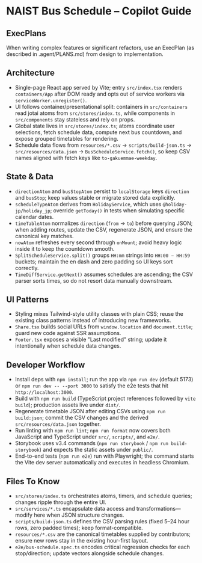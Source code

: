 # NAIST Bus Schedule – Copilot Guide
## ExecPlans
When writing complex features or significant refactors, use an ExecPlan (as described in .agent/PLANS.md) from design to implementation.
## Architecture
- Single-page React app served by Vite; entry `src/index.tsx` renders `containers/App` after DOM ready and opts out of service workers via `serviceWorker.unregister()`.
- UI follows container/presentational split: containers in `src/containers` read jotai atoms from `src/stores/index.ts`, while components in `src/components` stay stateless and rely on props.
- Global state lives in `src/stores/index.ts`; atoms coordinate user selections, fetch schedule data, compute next bus countdown, and expose grouped timetables for rendering.
- Schedule data flows from `resources/*.csv` → `scripts/build-json.ts` → `src/resources/data.json` → `BusScheduleService.fetch()`, so keep CSV names aligned with fetch keys like `to-gakuemmae-weekday`.
## State & Data
- `directionAtom` and `busStopAtom` persist to `localStorage` keys `direction` and `busStop`; keep values stable or migrate stored data explicitly.
- `scheduleTypeAtom` derives from `HolidayService`, which uses `@holiday-jp/holiday_jp`; override `getToday()` in tests when simulating specific calendar dates.
- `timeTableAtom` normalizes `direction` (`from` → `to`) before querying JSON; when adding routes, update the CSV, regenerate JSON, and ensure the canonical key matches.
- `nowAtom` refreshes every second through `onMount`; avoid heavy logic inside it to keep the countdown smooth.
- `SplitScheduleService.split()` groups `HH:mm` strings into `HH:00 − HH:59` buckets; maintain the en dash and zero padding so UI keys sort correctly.
- `TimeDiffService.getNext()` assumes schedules are ascending; the CSV parser sorts times, so do not resort data manually downstream.
## UI Patterns
- Styling mixes Tailwind-style utility classes with plain CSS; reuse the existing class patterns instead of introducing new frameworks.
- `Share.tsx` builds social URLs from `window.location` and `document.title`; guard new code against SSR assumptions.
- `Footer.tsx` exposes a visible "Last modified" string; update it intentionally when schedule data changes.
## Developer Workflow
- Install deps with `npm install`; run the app via `npm run dev` (default 5173) or `npm run dev -- --port 3000` to satisfy the e2e tests that hit `http://localhost:3000`.
- Build with `npm run build` (TypeScript project references followed by `vite build`); production assets live under `dist/`.
- Regenerate timetable JSON after editing CSVs using `npm run build:json`; commit the CSV changes and the derived `src/resources/data.json` together.
- Run linting with `npm run lint`; `npm run format` now covers both JavaScript and TypeScript under `src/`, `scripts/`, and `e2e/`.
- Storybook uses v3.4 commands (`npm run storybook` / `npm run build-storybook`) and expects the static assets under `public/`.
- End-to-end tests (`npm run e2e`) run with Playwright; the command starts the Vite dev server automatically and executes in headless Chromium.
## Files To Know
- `src/stores/index.ts` orchestrates atoms, timers, and schedule queries; changes ripple through the entire UI.
- `src/services/*.ts` encapsulate data access and transformations—modify here when JSON structure changes.
- `scripts/build-json.ts` defines the CSV parsing rules (fixed 5–24 hour rows, zero padded times); keep format-compatible.
- `resources/*.csv` are the canonical timetables supplied by contributors; ensure new rows stay in the existing hour-first layout.
- `e2e/bus-schedule.spec.ts` encodes critical regression checks for each stop/direction; update vectors alongside schedule changes.
